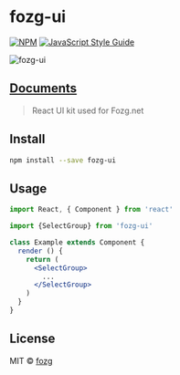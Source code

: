 # fozg-ui
[![NPM](https://img.shields.io/npm/v/fozg-ui.svg)](https://www.npmjs.com/package/fozg-ui) [![JavaScript Style Guide](https://img.shields.io/badge/code_style-standard-brightgreen.svg)](https://standardjs.com)


![fozg-ui](https://fozg.github.io/fozg-ui/fozg-ui-logo.svg)

## [Documents](https://fozg.github.io/fozg-ui/) 

> React UI kit used for Fozg.net


## Install

```bash
npm install --save fozg-ui
```

## Usage

```jsx
import React, { Component } from 'react'

import {SelectGroup} from 'fozg-ui'

class Example extends Component {
  render () {
    return (
      <SelectGroup>
        ...
      </SelectGroup>
    )
  }
}
```

## License

MIT © [fozg](https://github.com/fozg)
